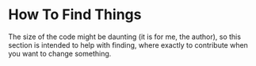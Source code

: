 # How To Find Things

The size of the code might be daunting (it is for me, the author), so this section
is intended to help with finding, where exactly to contribute when you want to change
something.
